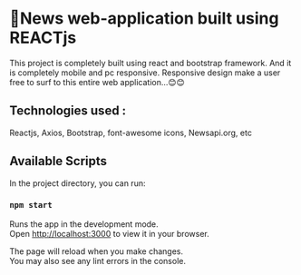 # 📰News web-application built using REACTjs

This project is completely built using react and bootstrap framework. And it is completely mobile and pc responsive. Responsive design make a user free to surf to this entire web application...😊😊
## Technologies used :

Reactjs, Axios, Bootstrap, font-awesome icons, Newsapi.org, etc
## Available Scripts

In the project directory, you can run:

### `npm start`

Runs the app in the development mode.\
Open [http://localhost:3000](http://localhost:3000) to view it in your browser.

The page will reload when you make changes.\
You may also see any lint errors in the console.

